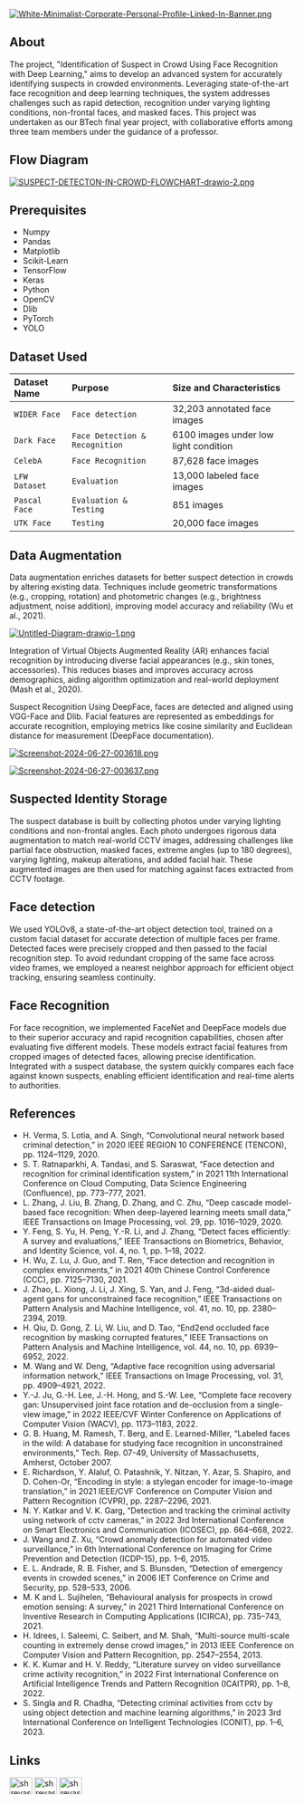 [![White-Minimalist-Corporate-Personal-Profile-Linked-In-Banner.png](https://i.postimg.cc/Cxm7dKtF/White-Minimalist-Corporate-Personal-Profile-Linked-In-Banner.png)](https://github.com/shreyassn)


## About

The project, "Identification of Suspect in Crowd Using Face Recognition with Deep Learning," aims to develop an advanced system for accurately identifying suspects in crowded environments. Leveraging state-of-the-art face recognition and deep learning techniques, the system addresses challenges such as rapid detection, recognition under varying lighting conditions, non-frontal faces, and masked faces. This project was undertaken as our BTech final year project, with collaborative efforts among three team members under the guidance of a professor.

## Flow Diagram

[![SUSPECT-DETECTON-IN-CROWD-FLOWCHART-drawio-2.png](https://i.postimg.cc/ZK8RZBQM/SUSPECT-DETECTON-IN-CROWD-FLOWCHART-drawio-2.png)](https://postimg.cc/rKpcNmM1)
## Prerequisites

- Numpy
- Pandas
- Matplotlib
- Scikit-Learn
- TensorFlow
- Keras
- Python
- OpenCV
- Dlib
- PyTorch
- YOLO

## Dataset Used




| Dataset Name | Purpose     | Size and Characteristics                |
| :-------- | :------- | :------------------------- |
| `WIDER Face` | `Face detection` | 32,203 annotated face images |
| `Dark Face` | `Face Detection & Recognition` | 6100 images under low light condition |
| `CelebA` | `Face Recognition` | 87,628 face images |
| `LFW Dataset` | `Evaluation` | 13,000 labeled face images |
| `Pascal Face` | `Evaluation & Testing` | 851 images |
| `UTK Face` | `Testing` | 20,000 face images |





## Data Augmentation

Data augmentation enriches datasets for better suspect detection in crowds by altering existing data. Techniques include geometric transformations (e.g., cropping, rotation) and photometric changes (e.g., brightness adjustment, noise addition), improving model accuracy and reliability (Wu et al., 2021).

[![Untitled-Diagram-drawio-1.png](https://i.postimg.cc/rp3c5Mb4/Untitled-Diagram-drawio-1.png)](https://postimg.cc/wtXSp89x)

Integration of Virtual Objects
Augmented Reality (AR) enhances facial recognition by introducing diverse facial appearances (e.g., skin tones, accessories). This reduces biases and improves accuracy across demographics, aiding algorithm optimization and real-world deployment (Mash et al., 2020).

Suspect Recognition
Using DeepFace, faces are detected and aligned using VGG-Face and Dlib. Facial features are represented as embeddings for accurate recognition, employing metrics like cosine similarity and Euclidean distance for measurement (DeepFace documentation).

[![Screenshot-2024-06-27-003618.png](https://i.postimg.cc/Jh3pmqL2/Screenshot-2024-06-27-003618.png)](https://postimg.cc/B86TB2tT)

[![Screenshot-2024-06-27-003637.png](https://i.postimg.cc/B6qMvKZQ/Screenshot-2024-06-27-003637.png)](https://postimg.cc/QByp4VWR)
## Suspected Identity Storage

The suspect database is built by collecting photos under varying lighting conditions and non-frontal angles. Each photo undergoes rigorous data augmentation to match real-world CCTV images, addressing challenges like partial face obstruction, masked faces, extreme angles (up to 180 degrees), varying lighting, makeup alterations, and added facial hair. These augmented images are then used for matching against faces extracted from CCTV footage.
## Face detection

We used YOLOv8, a state-of-the-art object detection tool, trained on a custom facial dataset for accurate detection of multiple faces per frame. Detected faces were precisely cropped and then passed to the facial recognition step. To avoid redundant cropping of the same face across video frames, we employed a nearest neighbor approach for efficient object tracking, ensuring seamless continuity.
## Face Recognition

For face recognition, we implemented FaceNet and DeepFace models due to their superior accuracy and rapid recognition capabilities, chosen after evaluating five different models. These models extract facial features from cropped images of detected faces, allowing precise identification. Integrated with a suspect database, the system quickly compares each face against known suspects, enabling efficient identification and real-time alerts to authorities.

## References

- H. Verma, S. Lotia, and A. Singh, “Convolutional neural network based criminal detection,” in 2020 IEEE REGION 10 CONFERENCE (TENCON), pp. 1124–1129, 2020.
- S. T. Ratnaparkhi, A. Tandasi, and S. Saraswat, “Face detection and recognition for criminal identification system,” in 2021 11th International Conference on Cloud Computing, Data Science Engineering (Confluence), pp. 773–777, 2021.
- L. Zhang, J. Liu, B. Zhang, D. Zhang, and C. Zhu, “Deep cascade model-based face recognition: When deep-layered learning meets small data,” IEEE Transactions on Image Processing, vol. 29, pp. 1016–1029, 2020.
- Y. Feng, S. Yu, H. Peng, Y.-R. Li, and J. Zhang, “Detect faces efficiently: A survey and evaluations,” IEEE Transactions on Biometrics, Behavior, and Identity Science, vol. 4, no. 1, pp. 1–18, 2022.
- H. Wu, Z. Lu, J. Guo, and T. Ren, “Face detection and recognition in complex environments,” in 2021 40th Chinese Control Conference (CCC), pp. 7125–7130, 2021.
- J. Zhao, L. Xiong, J. Li, J. Xing, S. Yan, and J. Feng, “3d-aided dual-agent gans for unconstrained face recognition,” IEEE Transactions on Pattern Analysis and Machine Intelligence, vol. 41, no. 10, pp. 2380–2394, 2019.
- H. Qiu, D. Gong, Z. Li, W. Liu, and D. Tao, “End2end occluded face recognition by masking corrupted features,” IEEE Transactions on Pattern Analysis and Machine Intelligence, vol. 44, no. 10, pp. 6939–6952, 2022.
- M. Wang and W. Deng, “Adaptive face recognition using adversarial information network,” IEEE Transactions on Image Processing, vol. 31, pp. 4909–4921, 2022.
- Y.-J. Ju, G.-H. Lee, J.-H. Hong, and S.-W. Lee, “Complete face recovery gan: Unsupervised joint face rotation and de-occlusion from a single-view image,” in 2022 IEEE/CVF Winter Conference on Applications of Computer Vision (WACV), pp. 1173–1183, 2022.
- G. B. Huang, M. Ramesh, T. Berg, and E. Learned-Miller, “Labeled faces in the wild: A database for studying face recognition in unconstrained environments,” Tech. Rep. 07-49, University of Massachusetts, Amherst, October 2007.
- E. Richardson, Y. Alaluf, O. Patashnik, Y. Nitzan, Y. Azar, S. Shapiro, and D. Cohen-Or, “Encoding in style: a stylegan encoder for image-to-image translation,” in 2021 IEEE/CVF Conference on Computer Vision and Pattern Recognition (CVPR), pp. 2287–2296, 2021.
- N. Y. Katkar and V. K. Garg, “Detection and tracking the criminal activity using network of cctv cameras,” in 2022 3rd International Conference on Smart Electronics and Communication (ICOSEC), pp. 664–668, 2022.
- J. Wang and Z. Xu, “Crowd anomaly detection for automated video surveillance,” in 6th International Conference on Imaging for Crime Prevention and Detection (ICDP-15), pp. 1–6, 2015.
- E. L. Andrade, R. B. Fisher, and S. Blunsden, “Detection of emergency events in crowded scenes,” in 2006 IET Conference on Crime and Security, pp. 528–533, 2006.
- M. K and L. Sujihelen, “Behavioural analysis for prospects in crowd emotion sensing: A survey,” in 2021 Third International Conference on Inventive Research in Computing Applications (ICIRCA), pp. 735–743, 2021.
- H. Idrees, I. Saleemi, C. Seibert, and M. Shah, “Multi-source multi-scale counting in extremely dense crowd images,” in 2013 IEEE Conference on Computer Vision and Pattern Recognition, pp. 2547–2554, 2013.
- K. K. Kumar and H. V. Reddy, “Literature survey on video surveillance crime activity recognition,” in 2022 First International Conference on Artificial Intelligence Trends and Pattern Recognition (ICAITPR), pp. 1–8, 2022.
- S. Singla and R. Chadha, “Detecting criminal activities from cctv by using object detection and machine learning algorithms,” in 2023 3rd International Conference on Intelligent Technologies (CONIT), pp. 1–6, 2023.


## Links

<a href="https://linkedin.com/in/shreyassn" target="_blank"><img align="center" src="https://raw.githubusercontent.com/rahuldkjain/github-profile-readme-generator/master/src/images/icons/Social/linked-in-alt.svg" alt="shreyassn" height="30" width="40" /></a>
<a href="https://kaggle.com/shreyassn01" target="_blank"><img align="center" src="https://raw.githubusercontent.com/rahuldkjain/github-profile-readme-generator/master/src/images/icons/Social/kaggle.svg" alt="shreyassn01" height="30" width="40" /></a>
<a href="https://www.leetcode.com/shreyas_s_n" target="_blank"><img align="center" src="https://raw.githubusercontent.com/rahuldkjain/github-profile-readme-generator/master/src/images/icons/Social/leet-code.svg" alt="shreyas_s_n" height="30" width="40" /></a>
</p>
